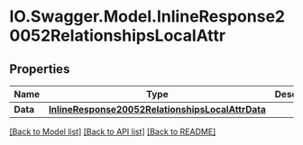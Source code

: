 # IO.Swagger.Model.InlineResponse20052RelationshipsLocalAttr
## Properties

Name | Type | Description | Notes
------------ | ------------- | ------------- | -------------
**Data** | [**InlineResponse20052RelationshipsLocalAttrData**](InlineResponse20052RelationshipsLocalAttrData.md) |  | [optional] 

[[Back to Model list]](../README.md#documentation-for-models) [[Back to API list]](../README.md#documentation-for-api-endpoints) [[Back to README]](../README.md)


